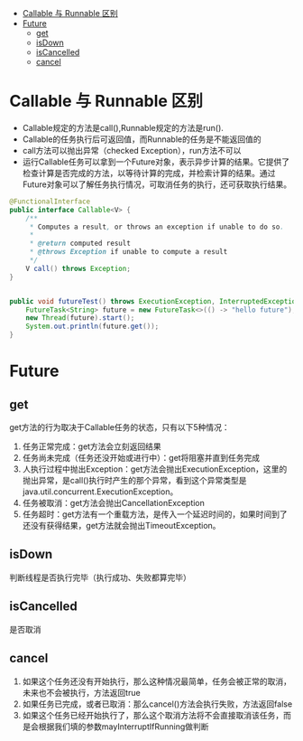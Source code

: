 <!-- TOC -->

- [Callable 与 Runnable 区别](#callable-与-runnable-区别)
- [Future](#future)
  - [get](#get)
  - [isDown](#isdown)
  - [isCancelled](#iscancelled)
  - [cancel](#cancel)

<!-- /TOC -->

# Callable 与 Runnable 区别
+ Callable规定的方法是call(),Runnable规定的方法是run().
+ Callable的任务执行后可返回值，而Runnable的任务是不能返回值的
+ call方法可以抛出异常（checked Exception），run方法不可以
+ 运行Callable任务可以拿到一个Future对象，表示异步计算的结果。它提供了检查计算是否完成的方法，以等待计算的完成，并检索计算的结果。通过Future对象可以了解任务执行情况，可取消任务的执行，还可获取执行结果。

```java
@FunctionalInterface
public interface Callable<V> {
    /**
     * Computes a result, or throws an exception if unable to do so.
     *
     * @return computed result
     * @throws Exception if unable to compute a result
     */
    V call() throws Exception;
}


public void futureTest() throws ExecutionException, InterruptedException {
    FutureTask<String> future = new FutureTask<>(() -> "hello future");
    new Thread(future).start();
    System.out.println(future.get());
}
```

# Future
## get
get方法的行为取决于Callable任务的状态，只有以下5种情况：
1. 任务正常完成：get方法会立刻返回结果
2. 任务尚未完成（任务还没开始或进行中）：get将阻塞并直到任务完成
3. 人执行过程中抛出Exception：get方法会抛出ExecutionException，这里的抛出异常，是call()执行时产生的那个异常，看到这个异常类型是java.util.concurrent.ExecutionException。
4. 任务被取消：get方法会抛出CancellationException
5. 任务超时：get方法有一个重载方法，是传入一个延迟时间的，如果时间到了还没有获得结果，get方法就会抛出TimeoutException。

## isDown
判断线程是否执行完毕（执行成功、失败都算完毕）

## isCancelled
是否取消

## cancel
1. 如果这个任务还没有开始执行，那么这种情况最简单，任务会被正常的取消，未来也不会被执行，方法返回true
2. 如果任务已完成，或者已取消：那么cancel()方法会执行失败，方法返回false
3. 如果这个任务已经开始执行了，那么这个取消方法将不会直接取消该任务，而是会根据我们填的参数mayInterruptIfRunning做判断